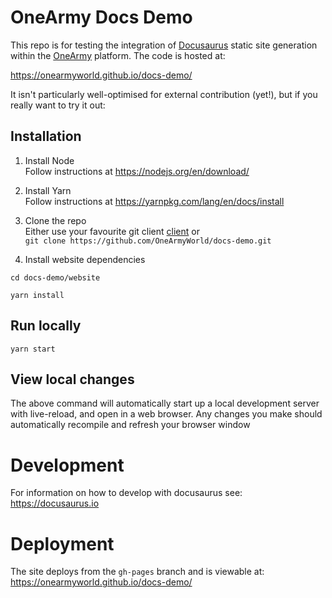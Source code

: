 # OneArmy Docs Demo

This repo is for testing the integration of [Docusaurus](https://docusaurus.io) static site generation within the [OneArmy](https://github.com/OneArmyWorld/onearmy) platform. The code is hosted at:

https://onearmyworld.github.io/docs-demo/

It isn't particularly well-optimised for external contribution (yet!), but if you really want to try it out:

## Installation

1. Install Node  
   Follow instructions at https://nodejs.org/en/download/

2. Install Yarn  
   Follow instructions at https://yarnpkg.com/lang/en/docs/install

3. Clone the repo  
   Either use your favourite git client [client](https://git-scm.com/download/gui) or  
   `git clone https://github.com/OneArmyWorld/docs-demo.git`
4. Install website dependencies

```
cd docs-demo/website

yarn install
```

## Run locally

```
yarn start
```

## View local changes

The above command will automatically start up a local development server with live-reload, and open in a web browser.
Any changes you make should automatically recompile and refresh your browser window

# Development

For information on how to develop with docusaurus see:  
https://docusaurus.io

# Deployment

The site deploys from the `gh-pages` branch and is viewable at:  
https://onearmyworld.github.io/docs-demo/
